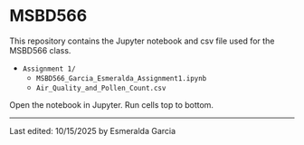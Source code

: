 # MSBD566

This repository contains the Jupyter notebook and csv file used for the MSBD566 class.

- `Assignment 1/`
  - `MSBD566_Garcia_Esmeralda_Assignment1.ipynb`
  - `Air_Quality_and_Pollen_Count.csv`

Open the notebook in Jupyter.
Run cells top to bottom.

---
Last edited: 10/15/2025 by Esmeralda Garcia
